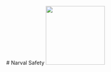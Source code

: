 <p align="center">
  # Narval Safety  <img src="https://user-images.githubusercontent.com/49988623/109388890-1e4e1680-790a-11eb-87c8-1e28ffb29887.png" width="158" height="158">
</p>

